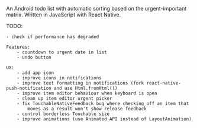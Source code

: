 An Android todo list with automatic sorting based on the urgent-important matrix.
Written in JavaScript with React Native.


TODO:

	- check if performance has degraded

	Features:
		- countdown to urgent date in list
		- undo button

	UX:
		- add app icon
		- improve icons in notifications
		- improve text formatting in notifications (fork react-native-push-notification and use Html.fromHtml())
		- improve item editor behaviour when keyboard is open
		- clean up item editor urgent picker
		- fix TouchableNativeFeedback bug where checking off an item that
			moves as a result won't show release feedback
		- control borderless Touchable size
		- improve animations (use Animated API instead of LayoutAnimation)

